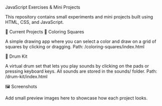 JavaScript Exercises & Mini Projects

This repository contains small experiments and mini projects built using HTML, CSS, and JavaScript.

🚀 Current Projects
🎨 Coloring Squares

A simple drawing app where you can select a color and draw on a grid of squares by clicking or dragging.
Path: /coloring-squares/index.html

🥁 Drum Kit

A virtual drum set that lets you play sounds by clicking on the pads or pressing keyboard keys.
All sounds are stored in the sounds/ folder.
Path: /drum-kit/index.html

🖼 Screenshots

Add small preview images here to showcase how each project looks.
